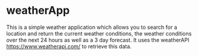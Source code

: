 # weatherApp
This is a simple weather application which allows you to search for a location and return the current weather conditions, the weather conditions over the next 24 hours as well as a 3 day forecast. It uses the weatherAPI https://www.weatherapi.com/ to retrieve this data.
